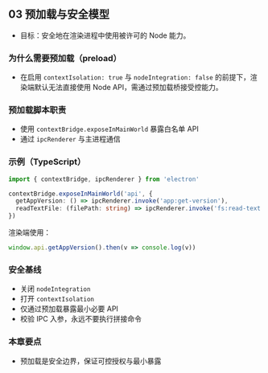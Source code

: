 ## 03 预加载与安全模型

- 目标：安全地在渲染进程中使用被许可的 Node 能力。

### 为什么需要预加载（preload）
- 在启用 `contextIsolation: true` 与 `nodeIntegration: false` 的前提下，渲染端默认无法直接使用 Node API，需通过预加载桥接受控能力。

### 预加载脚本职责
- 使用 `contextBridge.exposeInMainWorld` 暴露白名单 API
- 通过 `ipcRenderer` 与主进程通信

### 示例（TypeScript）
```ts
import { contextBridge, ipcRenderer } from 'electron'

contextBridge.exposeInMainWorld('api', {
  getAppVersion: () => ipcRenderer.invoke('app:get-version'),
  readTextFile: (filePath: string) => ipcRenderer.invoke('fs:read-text', filePath)
})
```

渲染端使用：
```js
window.api.getAppVersion().then(v => console.log(v))
```

### 安全基线
- 关闭 `nodeIntegration`
- 打开 `contextIsolation`
- 仅通过预加载暴露最小必要 API
- 校验 IPC 入参，永远不要执行拼接命令

### 本章要点
- 预加载是安全边界，保证可控授权与最小暴露
